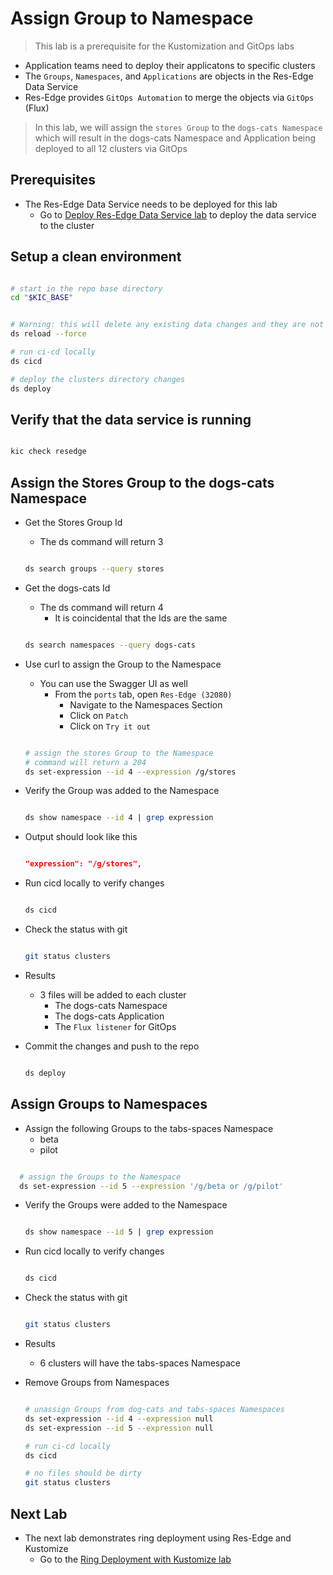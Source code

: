 # Assign Group to Namespace

> This lab is a prerequisite for the Kustomization and GitOps labs

- Application teams need to deploy their applicatons to specific clusters
- The `Groups`, `Namespaces`, and `Applications` are objects in the Res-Edge Data Service
- Res-Edge provides `GitOps Automation` to merge the objects via `GitOps` (Flux)

> In this lab, we will assign the `stores Group` to the `dogs-cats Namespace` which will result in the dogs-cats Namespace and Application being deployed to all 12 clusters via GitOps

## Prerequisites

- The Res-Edge Data Service needs to be deployed for this lab
  - Go to [Deploy Res-Edge Data Service lab](../deploy-res-edge.md#inner-loop-with-res-edge) to deploy the data service to the cluster

## Setup a clean environment

```bash

# start in the repo base directory
cd "$KIC_BASE"


# Warning: this will delete any existing data changes and they are not recoverable
ds reload --force

# run ci-cd locally
ds cicd

# deploy the clusters directory changes
ds deploy

```

## Verify that the data service is running

  ```bash

  kic check resedge

  ```

## Assign the Stores Group to the dogs-cats Namespace

- Get the Stores Group Id
  - The ds command will return 3

  ```bash

  ds search groups --query stores

  ```

- Get the dogs-cats Id
  - The ds command will return 4
    - It is coincidental that the Ids are the same

  ```bash

  ds search namespaces --query dogs-cats

  ```

- Use curl to assign the Group to the Namespace
  - You can use the Swagger UI as well
    - From the `ports` tab, open `Res-Edge (32080)`
      - Navigate to the Namespaces Section
      - Click on `Patch`
      - Click on `Try it out`

  ```bash

  # assign the stores Group to the Namespace
  # command will return a 204
  ds set-expression --id 4 --expression /g/stores

  ```

- Verify the Group was added to the Namespace

  ```bash

  ds show namespace --id 4 | grep expression

  ```

- Output should look like this

  ```json

  "expression": "/g/stores",

  ```

- Run cicd locally to verify changes

  ```bash

  ds cicd

  ```

- Check the status with git

  ```bash

  git status clusters

  ```

- Results
  - 3 files will be added to each cluster
    - The dogs-cats Namespace
    - The dogs-cats Application
    - The `Flux listener` for GitOps

- Commit the changes and push to the repo

  ```bash

  ds deploy

  ```

## Assign Groups to Namespaces

- Assign the following Groups to the tabs-spaces Namespace
  - beta
  - pilot

```bash

  # assign the Groups to the Namespace
  ds set-expression --id 5 --expression '/g/beta or /g/pilot'

  ```

- Verify the Groups were added to the Namespace

  ```bash

  ds show namespace --id 5 | grep expression

  ```

- Run cicd locally to verify changes

  ```bash

  ds cicd

  ```

- Check the status with git

  ```bash

  git status clusters

  ```

- Results
  - 6 clusters will have the tabs-spaces Namespace

- Remove Groups from Namespaces

  ```bash

  # unassign Groups from dog-cats and tabs-spaces Namespaces
  ds set-expression --id 4 --expression null
  ds set-expression --id 5 --expression null

  # run ci-cd locally
  ds cicd

  # no files should be dirty
  git status clusters

  ```

## Next Lab

- The next lab demonstrates ring deployment using Res-Edge and Kustomize
  - Go to the [Ring Deployment with Kustomize lab](../labs/ring-deployment-with-kustomize.md)
